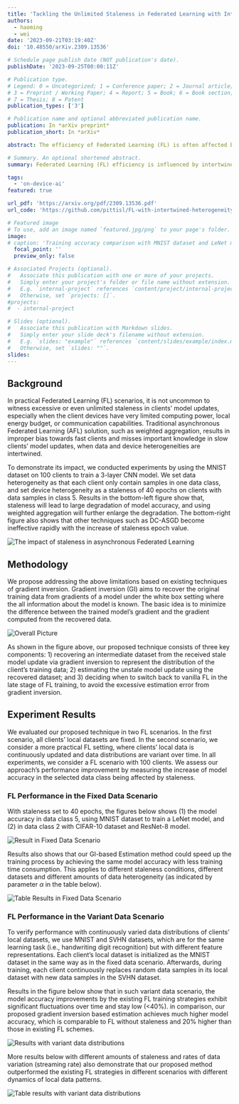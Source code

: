 ```yaml
---
title: 'Tackling the Unlimited Staleness in Federated Learning with Intertwined Data and Device Heterogeneities'
authors:
  - haoming
  - wei
date: '2023-09-21T03:19:40Z'
doi: '10.48550/arXiv.2309.13536'

# Schedule page publish date (NOT publication's date).
publishDate: '2023-09-25T00:00:11Z'

# Publication type.
# Legend: 0 = Uncategorized; 1 = Conference paper; 2 = Journal article;
# 3 = Preprint / Working Paper; 4 = Report; 5 = Book; 6 = Book section;
# 7 = Thesis; 8 = Patent
publication_types: ['3']

# Publication name and optional abbreviated publication name.
publication: In *arXiv preprint*
publication_short: In *arXiv*

abstract: The efficiency of Federated Learning (FL) is often affected by both data and device heterogeneities. Data heterogeneity is defined as the heterogeneity of data distributions on different clients. Device heterogeneity is defined as the clients' variant latencies in uploading their local model updates due to heterogeneous conditions of local hardware resources, and causes the problem of staleness when being addressed by asynchronous FL. Traditional schemes of tackling the impact of staleness consider data and device heterogeneities as two separate and independent aspects in FL, but this assumption is unrealistic in many practical FL scenarios where data and device heterogeneities are intertwined. In these cases, traditional schemes of weighted aggregation in FL have been proved to be ineffective, and a better approach is to convert a stale model update into a non-stale one. In this paper, we present a new FL framework that leverages the gradient inversion technique for such conversion, hence efficiently tackling unlimited staleness in clients' model updates. Our basic idea is to use gradient inversion to get estimations of clients' local training data from their uploaded stale model updates, and use these estimations to compute non-stale client model updates. In this way, we address the problem of possible data quality drop when using gradient inversion, while still preserving the clients' local data privacy. We compared our approach with the existing FL strategies on mainstream datasets and models, and experiment results demonstrate that when tackling unlimited staleness, our approach can significantly improve the trained model accuracy by up to 20% and speed up the FL training progress by up to 35%.

# Summary. An optional shortened abstract.
summary: Federated Learning (FL) efficiency is influenced by intertwined data and device heterogeneities. Traditionally, these factors are treated separately, which becomes ineffective in addressing staleness issue due to asynchronous FL. We introduce a novel FL framework employing the gradient inversion technique to get estimations of clients' local training data from their uploaded stale model updates, and use these estimations to compute non-stale client model updates, which addresses both data quality and privacy concerns. Experiments on mainstream datasets reveal our approach enhances model accuracy by up to 20% and accelerates FL training by up to 35% over existing methods.

tags:
  - 'on-device-ai'
featured: true

url_pdf: 'https://arxiv.org/pdf/2309.13536.pdf'
url_code: 'https://github.com/pittisl/FL-with-intertwined-heterogeneity'

# Featured image
# To use, add an image named `featured.jpg/png` to your page's folder.
image:
# caption: 'Training accuracy comparison with MNIST dataset and LeNet model'
  focal_point: ''
  preview_only: false

# Associated Projects (optional).
#   Associate this publication with one or more of your projects.
#   Simply enter your project's folder or file name without extension.
#   E.g. `internal-project` references `content/project/internal-project/index.md`.
#   Otherwise, set `projects: []`.
#projects:
#  - internal-project

# Slides (optional).
#   Associate this publication with Markdown slides.
#   Simply enter your slide deck's filename without extension.
#   E.g. `slides: "example"` references `content/slides/example/index.md`.
#   Otherwise, set `slides: ""`.
slides:
---
```


## Background

In practical Federated Learning (FL) scenarios, it is not uncommon to witness excessive or even unlimited staleness in clients’ model updates, especially when the client devices have very limited computing power, local energy budget, or communication capabilities. Traditional asynchronous Federated Learning (AFL) solution, such as weighted aggregation, results in improper bias towards fast clients and misses important knowledge in slow clients’ model updates, when data and device heterogeneities are intertwined.

To demonstrate its impact, we conducted experiments by using the MNIST dataset on 100 clients to train a 3-layer CNN model. We set data heterogeneity as that each client only contain samples in one data class, and set device heterogeneity as a staleness of 40 epochs on clients with data samples in class 5. Results in the bottom-left figure show that, staleness will lead to large degradation of model accuracy, and using weighted aggregation will further enlarge the degradation. The bottom-right figure also shows that other techniques such as DC-ASGD become ineffective rapidly with the increase of staleness epoch value.

![The impact of staleness in asynchronous Federated Learning](2023-intertwined-heterogeneity/figure1_2.png)


## Methodology

We propose addressing the above limitations based on existing techniques of gradient inversion. Gradient inversion (GI) aims to recover the original training data from gradients of a model under the white box setting where the all information about the model is known. The basic idea is to minimize the difference between the trained model’s gradient and the gradient computed from the recovered data.

![Overall Picture](2023-intertwined-heterogeneity/intertwined-heterogeneity-overview.png)

As shown in the figure above, our proposed technique consists of three key components: 1) recovering an intermediate dataset from the received stale model update via gradient inversion to represent the distribution of the client’s training data; 2) estimating the unstale model update using the recovered dataset; and 3) deciding when to switch back to vanilla FL in the late stage of FL training, to avoid the excessive estimation error from gradient inversion.

## Experiment Results

We evaluated our proposed technique in two FL scenarios. In the first scenario, all clients’ local datasets are fixed. In the second scenario, we consider a more practical FL setting, where clients’ local data is continuously updated and data distributions are variant over time. In all experiments, we consider a FL scenario with 100 clients. We assess our approach’s performance improvement by measuring the increase of model accuracy in the selected data class being affected by staleness.

### FL Performance in the Fixed Data Scenario

With staleness set to 40 epochs, the figures below shows (1) the model accuracy in data class 5, using MNIST dataset to train a LeNet model, and (2) in data class 2 with CIFAR-10 dataset and ResNet-8 model.

![Result in Fixed Data Scenario](2023-intertwined-heterogeneity/figure11_12.png)

Results also shows that our GI-based Estimation method could speed up the training process by achieving the same model accuracy with less training time consumption. This applies to different staleness conditions, different datasets and different amounts of data heterogeneity (as indicated by parameter $\alpha$ in the table below).

![Table Results in Fixed Data Scenario](2023-intertwined-heterogeneity/table3_4.png)

### FL Performance in the Variant Data Scenario

To verify performance with continuously varied data distributions of clients’ local datasets, we use MNIST and SVHN datasets, which are for the same learning task (i.e., handwriting digit recognition) but with different feature representations. Each client’s local dataset is initialized as the MNIST dataset in the same way as in the fixed data scenario. Afterwards, during training, each client continuously replaces random data samples in its local dataset with new data samples in the SVHN dataset.

Results in the figure below show that in such variant data scenario, the model accuracy improvements by the existing FL training strategies exhibit significant fluctuations over time and stay low (<40%). in comparison, our proposed gradient inversion based estimation achieves much higher model accuracy, which is comparable to FL without staleness and 20% higher than those in existing FL schemes.

![Results with variant data distributions](2023-intertwined-heterogeneity/figure14.png)

More results below with different amounts of staleness and rates of data variation (streaming rate) also demonstrate that our proposed method outperformed the existing FL strategies in different scenarios with different dynamics of local data patterns.

![Table results with variant data distributions](2023-intertwined-heterogeneity/table5_6.png)
